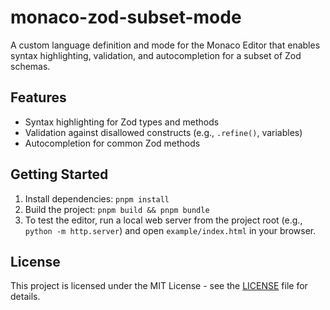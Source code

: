 # monaco-zod-subset-mode

A custom language definition and mode for the Monaco Editor that enables syntax highlighting, validation, and autocompletion for a subset of Zod schemas.

## Features

- Syntax highlighting for Zod types and methods
- Validation against disallowed constructs (e.g., `.refine()`, variables)
- Autocompletion for common Zod methods

## Getting Started

1. Install dependencies: `pnpm install`
2. Build the project: `pnpm build && pnpm bundle`
3. To test the editor, run a local web server from the project root (e.g., `python -m http.server`) and open `example/index.html` in your browser.

## License

This project is licensed under the MIT License - see the [LICENSE](LICENSE) file for details.
